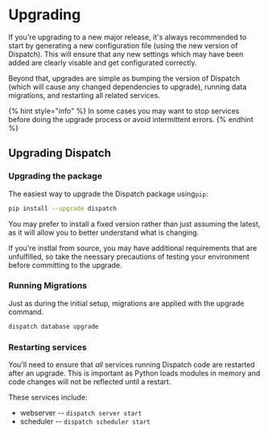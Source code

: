 # Upgrading

If you're upgrading to a new major release, it's always recommended to start by generating a new configuration file \(using the new version of Dispatch\). This will ensure that any new settings which may have been added are clearly visable and get configurated correctly.

Beyond that, upgrades are simple as bumping the version of Dispatch \(which will cause any changed dependencies to upgrade\), running data migrations, and restarting all related services.

{% hint style="info" %}
In some cases you may want to stop services before doing the upgrade process or avoid intermittent errors.
{% endhint %}

## Upgrading Dispatch

### Upgrading the package

The easiest way to upgrade the Dispatch package using`pip`:

```bash
pip install --upgrade dispatch
```

You may prefer to install a fixed version rather than just assuming the latest, as it will allow you to better understand what is changing.

If you're instlal from source, you may have additional requirements that are unfulfilled, so take the neessary precautions of testing your environment before committing to the upgrade.

### Running Migrations

Just as during the initial setup, migrations are applied with the upgrade command.

```bash
dispatch database upgrade
```

### Restarting services

You'll need to ensure that _all_ services running Dispatch code are restarted after an upgrade. This is important as Python loads modules in memory and code changes will not be reflected until a restart.

These services include:

* webserver -- `dispatch server start`
* scheduler -- `dispatch scheduler start`

